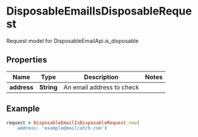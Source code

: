 # DisposableEmailIsDisposableRequest

Request model for DisposableEmailApi.is_disposable

## Properties

Name | Type | Description | Notes
---- | ---- | ----------- | -----
**address** |**String** |An email address to check |

## Example
```ruby
request = DisposableEmailIsDisposableRequest.new(
    address: 'example@mailcatch.com')
```
